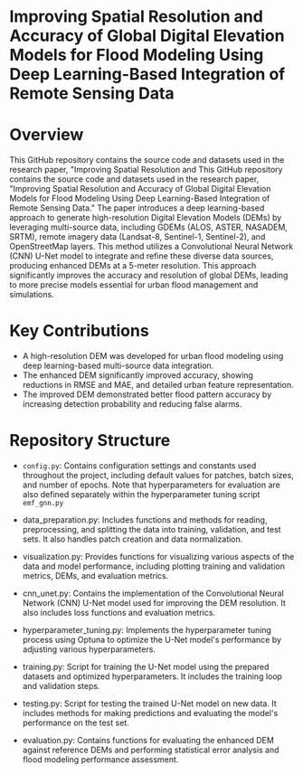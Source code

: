 # Improving Spatial Resolution and Accuracy of Global Digital Elevation Models for Flood Modeling Using Deep Learning-Based Integration of Remote Sensing Data 

# Overview
This GitHub repository contains the source code and datasets used in the research paper, "Improving Spatial Resolution and 
This GitHub repository contains the source code and datasets used in the research paper, "Improving Spatial Resolution and Accuracy of Global Digital Elevation Models for Flood Modeling Using Deep Learning-Based Integration of Remote Sensing Data." The paper introduces a deep learning-based approach to generate high-resolution Digital Elevation Models (DEMs) by leveraging multi-source data, including GDEMs (ALOS, ASTER, NASADEM, SRTM), remote imagery data (Landsat-8, Sentinel-1, Sentinel-2), and OpenStreetMap layers. This method utilizes a Convolutional Neural Network (CNN) U-Net model to integrate and refine these diverse data sources, producing enhanced DEMs at a 5-meter resolution. This approach significantly improves the accuracy and resolution of global DEMs, leading to more precise models essential for urban flood management and simulations.

# Key Contributions
- A high-resolution DEM was developed for urban flood modeling using deep learning-based multi-source data integration.
- The enhanced DEM significantly improved accuracy, showing reductions in RMSE and MAE, and detailed urban feature representation.
- The improved DEM demonstrated better flood pattern accuracy by increasing detection probability and reducing false alarms.

# Repository Structure
 - `config.py`: Contains configuration settings and constants used throughout the project, including default values for patches, batch sizes, and number of epochs. Note that hyperparameters for evaluation are also defined separately within the hyperparameter tuning script
`emf_gnn.py`
- data_preparation.py: Includes functions and methods for reading, preprocessing, and splitting the data into training, validation, and test sets. It also handles patch creation and data normalization.

- visualization.py: Provides functions for visualizing various aspects of the data and model performance, including plotting training and validation metrics, DEMs, and evaluation metrics.

- cnn_unet.py: Contains the implementation of the Convolutional Neural Network (CNN) U-Net model used for improving the DEM resolution. It also includes loss functions and evaluation metrics.

- hyperparameter_tuning.py: Implements the hyperparameter tuning process using Optuna to optimize the U-Net model's performance by adjusting various hyperparameters.

- training.py: Script for training the U-Net model using the prepared datasets and optimized hyperparameters. It includes the training loop and validation steps.

- testing.py: Script for testing the trained U-Net model on new data. It includes methods for making predictions and evaluating the model's performance on the test set.

- evaluation.py: Contains functions for evaluating the enhanced DEM against reference DEMs and performing statistical error analysis and flood modeling performance assessment.
